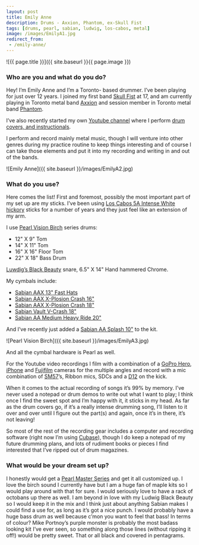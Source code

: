 ```yaml
---
layout: post
title: Emily Anne
description: Drums - Axxion, Phantom, ex-Skull Fist
tags: [drums, pearl, sabian, ludwig, los-cabos, metal]
image: /images/EmilyA1.jpg
redirect_from:
 - /emily-anne/
---
```


![{{ page.title }}]({{ site.baseurl }}{{ page.image }})

### Who are you and what do you do?

Hey! I’m Emily Anne and I’m a Toronto- based drummer. I’ve been playing for just over 12 years. I joined my first band [Skull Fist](https://www.facebook.com/skullfisted) at 17, and am currently playing in Toronto metal band [Axxion](http://www.facebook.com/axxioncanada) and session member in Toronto metal band [Phantom](https://www.facebook.com/X6X.PHANT0M.X6X).

I’ve also recently started my own [Youtube channel](https://www.youtube.com/channel/UCxMw4mWC_ujd9gDphTnxi2g) where I perform [drum covers, and instructionals](http://www.facebook.com/emilyannedrums).  

I perform and record mainly metal music, though I will venture into other genres during my practice routine to keep things interesting and of course I can take those elements and put it into my recording and writing in and out of the bands.

![Emily Anne]({{ site.baseurl }}/images/EmilyA2.jpg)

### What do you use?

Here comes the list! First and foremost, possibly the most important part of my set up are my sticks. I’ve been using [Los Cabos 5A Intense White hickory](http://mybook.to/loscabos) sticks for a number of years and they just feel like an extension of my arm.

I use [Pearl Vision Birch](http://pearldrum.com/products/kits/drumsets/vision/vision-birch-vbl/) series drums:

* 12" X 9" Tom
* 14" X 11" Tom
* 16" X 16" Floor Tom
* 22" X 18" Bass Drum

[Luwdig’s Black Beauty](http://mybook.to/blackbeauty) snare, 6.5" X 14" Hand hammered Chrome.

My cymbals include:

* [Sabian AAX 13" Fast Hats](http://www.musiciansfriend.com/drums-percussion/sabian-aax-fast-hats)
* [Sabian AAX X-Plosion Crash 16"](http://mybook.to/sabianxplosion16)
* [Sabian AAX X-Plosion Crash 18"](http://mybook.to/sabianxplosion18)
* [Sabian Vault V-Crash 18"](http://www.sabian.com/en/cymbal/v1806b-18-inch-vault-v-crash)
* [Sabian AA Medium Heavy Ride 20"](http://mybook.to/sabianaamediumheavy)

And I’ve recently just added a [Sabian AA Splash 10"](http://mybook.to/sabianaa10) to the kit.

![Pearl Vision Birch]({{ site.baseurl }}/images/EmilyA3.jpg)

And all the cymbal hardware is Pearl as well.

For the Youtube video recordings I film with a combination of a [GoPro Hero](http://mybook.to/goprohero), [iPhone](http://www.apple.com/uk/iphone/) and [Fujifilm](https://www.fujifilm.eu/uk) cameras for the multiple angles and record with a mic combination of [SM57](http://mybook.to/shuresm57)’s, Ribbon mics, SDCs and a [D12](http://mybook.to/akgd12) on the kick.

When it comes to the actual recording of songs it’s 99% by memory. I’ve never used a notepad or drum demos to write out what I want to play; I think once I find the sweet spot and I’m happy with it, it sticks in my head. As far as the drum covers go, if it’s a really intense drumming song, I’ll listen to it over and over until I figure out the part(s) and again, once it’s in there, it’s not leaving!

So most of the rest of the recording gear includes a computer and recording software (right now I’m using [Cubase](http://mybook.to/cubase)), though I do keep a notepad of my future drumming plans, and lots of rudiment books or pieces I find interested that I’ve ripped out of drum magazines.

### What would be your dream set up?

I honestly would get a [Pearl Master Series](http://pearldrum.com/products/kits/drumsets/masters-mcx/) and get it all customized up. I love the birch sound I currently have but I am a huge fan of maple kits so I would play around with that for sure. I would seriously love to have a rack of octobans up there as well. I am beyond in love with my Ludwig Black Beauty so I would keep it in the mix and I think just about anything Sabian makes I could find a use for, as long as it’s got a nice punch. I would probably have a huge bass drum as well because c’mon you want to feel that bass! In terms of colour? Mike Portnoy’s purple monster is probably the most badass looking kit I’ve ever seen, so something along those lines (without ripping it off!) would be pretty sweet. That or all black and covered in pentagrams.
